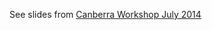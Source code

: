 See slides from [Canberra Workshop July 2014](https://docs.google.com/presentation/d/1nt5_4cynNHVcfYiuZ2rS0Dj5LWOKxr9RZ7yLPkMbC2M/edit#slide=id.g365ffa436_010)

